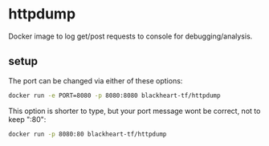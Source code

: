# httpdump
Docker image to log get/post requests to console for debugging/analysis.

## setup
The port can be changed via either of these options:
```bash
docker run -e PORT=8080 -p 8080:8080 blackheart-tf/httpdump
```
This option is shorter to type, but your port message wont be correct, not to keep ":80":
```bash
docker run -p 8080:80 blackheart-tf/httpdump
```